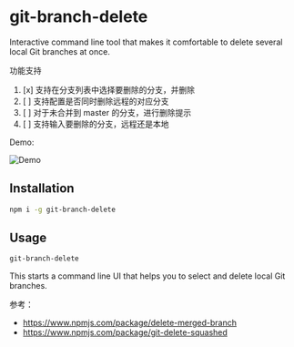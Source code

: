 # git-branch-delete

Interactive command line tool that makes it comfortable to delete several local Git branches at once.

功能支持

1. [x] 支持在分支列表中选择要删除的分支，并删除
2. [ ] 支持配置是否同时删除远程的对应分支
3. [ ] 对于未合并到 master 的分支，进行删除提示
4. [ ] 支持输入要删除的分支，远程还是本地

Demo:

![Demo](https://raw.githubusercontent.com/stefanwille/git-branch-delete/master/demo.gif "Demo")

## Installation

```bash
npm i -g git-branch-delete
```

## Usage

```bash
git-branch-delete
```

This starts a command line UI that helps you to select and delete local Git branches.

参考：

- https://www.npmjs.com/package/delete-merged-branch
- https://www.npmjs.com/package/git-delete-squashed
